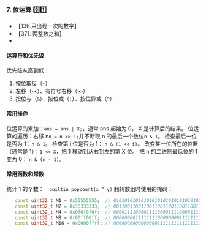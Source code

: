 ### 7. 位运算 0️⃣1️⃣

- 【136.只出现一次的数字】
- 【371. 两整数之和】
-

#### 运算符和优先级

优先级从高到低：

1. 按位取反（`~`）
2. 左移（`<<`）、有符号右移（`>>`）
3. 按位与（`&`）、按位或（`|`）、按位异或（`^`）

#### 常用操作

位运算的累加：`ans = ans | X;`，通常 ans 起始为 0， X 是计算后的结果。
位运算的遍历：右移 n`n = n >> 1;`并不断取 n 的最后一个数位`n & 1`。
检查最后一位是否为 1：`n & 1`。
检查第 i 位是否为 1： `n & (1 << i)`。
改变某一位所在的位置（通常是 1）：`1 << X`，把 1 移动到从右到左的第 X 位。
把 n 的二进制最低位的 1 变为 0： `n & (n - 1)`。

#### 常用函数和常数

统计 1 的个数：`__builtin_popcount(x ^ y)`
翻转数组时使用的掩码：

```c++
   const uint32_t M1 = 0x55555555;  // 01010101010101010101010101010101
   const uint32_t M2 = 0x33333333;  // 00110011001100110011001100110011
   const uint32_t M4 = 0x0f0f0f0f;  // 00001111000011110000111100001111
   const uint32_t M8 = 0x00ff00ff;  // 00000000111111110000000011111111
   const uint32_t M16 = 0x0000ffff; // 00000000000000001111111111111111
```
